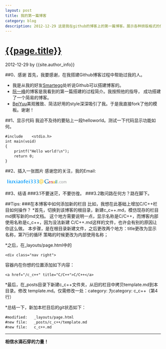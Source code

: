 ```yaml
---
layout: post
title: 我的第一篇博客
category: blog
description: 2012-12-29 这是我在github的博客上的第一篇博客。展示各种排版格式的使用方法
---
```


# [{{page.title}}][self]
2012-12-29 by {{site.author_info}}

[self]: {{page.url}} ({{page.title}})

##0、感谢
首先，我要感谢，在我搭建Github博客过程中帮助过我的人。

* 我是从我的好友[Smartegg][]处听说Github可以搭建博客的。
* [阮一峰][ruanyifeng]的博客是我看到的第一篇搭建的过程简介。我按照他的指导，
成功搭建了一个简易的博客。
* [BeiYuu][]美观雅致、简洁好用的style深深吸引了我。于是我直接fork了他的模板。谢谢！

##1、显示代码
我迫不及待的要贴上一段helloworld。测试一下代码显示功能如何。

    #include    <stdio.h>
    int main(void)
    {
        printf("Hello world!\n");
        return 0;
    }

##2、插入一张图片
感谢您的关注，我的Email:

![Higher email](/images/myemail.gif)

##3、结语
###3.1不要迷茫，不要彷徨。
###3.2敢问路在何方？路在脚下。


##Tips:
###在本博客中如何添加新的栏目
比如，我想在此基础上增加C/C++栏目如何操作？
*首先，切换到该博客的根目录，新建c_c++.md，模仿现存的栏目md撰写新的md文档。
这个地方需要说明一点，显示名称是C/C++，而博客内部使用名称是c_c++，因为没法新建
C/C++.md这样的文件，也许会有别的原因让你这么做。
本步骤，是在根目录新建文件，之后更改两个地方：title更改为显示名称，第7行的循环
策略的时候更改为内部使用名称；

*之后，在_layouts/page.html中的

    <div class="nav right">

容器内在你想的位置添加如下内容：

    <a href="/c_c++" title="C/C++">C/C++</a>

*最后，在_posts目录下新建c_c++文件夹，从旧的栏目中拷贝template.md到本目录。修改
template.md。仅需修改一处：category: 为category: c_c++（第4行）

*总结一下，新加本栏目后的git状态如下：

    #modified:   _layouts/page.html
    #new file:   _posts/c_c++/template.md
    #new file:   c_c++.md

***
**相信水滴石穿的力量！**

[smartegg]: http://smartegg.github.com/ "My friend, Smartegg"
[ruanyifeng]: http://www.ruanyifeng.com/blog/2012/08/blogging_with_jekyll.html "搭建Github博客"
[beiyuu]: http://beiyuu.com/ "BeiYuu"
